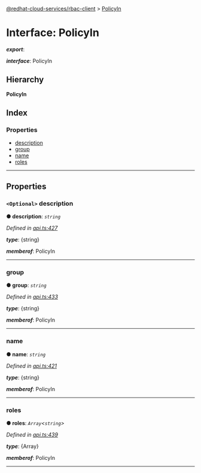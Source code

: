 [@redhat-cloud-services/rbac-client](../README.md) > [PolicyIn](../interfaces/policyin.md)

# Interface: PolicyIn

*__export__*: 

*__interface__*: PolicyIn

## Hierarchy

**PolicyIn**

## Index

### Properties

* [description](policyin.md#description)
* [group](policyin.md#group)
* [name](policyin.md#name)
* [roles](policyin.md#roles)

---

## Properties

<a id="description"></a>

### `<Optional>` description

**● description**: *`string`*

*Defined in [api.ts:427](https://github.com/RedHatInsights/javascript-clients/blob/master/packages/rbac/api.ts#L427)*

*__type__*: {string}

*__memberof__*: PolicyIn

___
<a id="group"></a>

###  group

**● group**: *`string`*

*Defined in [api.ts:433](https://github.com/RedHatInsights/javascript-clients/blob/master/packages/rbac/api.ts#L433)*

*__type__*: {string}

*__memberof__*: PolicyIn

___
<a id="name"></a>

###  name

**● name**: *`string`*

*Defined in [api.ts:421](https://github.com/RedHatInsights/javascript-clients/blob/master/packages/rbac/api.ts#L421)*

*__type__*: {string}

*__memberof__*: PolicyIn

___
<a id="roles"></a>

###  roles

**● roles**: *`Array`<`string`>*

*Defined in [api.ts:439](https://github.com/RedHatInsights/javascript-clients/blob/master/packages/rbac/api.ts#L439)*

*__type__*: {Array}

*__memberof__*: PolicyIn

___


